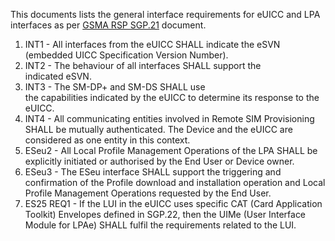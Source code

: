 This documents lists the general interface requirements for eUICC and LPA interfaces as per [GSMA RSP SGP.21](https://www.gsma.com/solutions-and-impact/technologies/esim/wp-content/uploads/2023/12/SGP.21-V3.1.pdf) document.

1. INT1 - All interfaces from the eUICC SHALL indicate the eSVN (embedded UICC Specification Version Number).
2. INT2 - The behaviour of all interfaces SHALL support the indicated eSVN.
3. INT3 - The SM-DP+ and SM-DS SHALL use the capabilities indicated by the eUICC to determine its response to the eUICC.
4. INT4 - All communicating entities involved in Remote SIM Provisioning SHALL be mutually authenticated. The Device and the eUICC are considered as one entity in this context.
5. ESeu2 - All Local Profile Management Operations of the LPA SHALL be explicitly initiated or authorised by the End User or Device owner.
6. ESeu3 - The ESeu interface SHALL support the triggering and confirmation of the Profile download and installation operation and Local Profile Management Operations requested by the End User.
7. ES25 REQ1 - If the LUI in the eUICC uses specific CAT (Card Application Toolkit) Envelopes defined in SGP.22, then the UIMe (User Interface Module for LPAe) SHALL fulfil the requirements related to the LUI.
